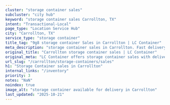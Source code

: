 ```yaml
---
cluster: "storage container sales"
subcluster: "city hub"
keyword: "storage container sales Carrollton, TX"
intent: "Transactional-Local"
page_type: "Location Service Hub"
city: "Carrollton, TX"
service_type: "storage container"
title_tag: "9g8 storage container Sales in Carrollton | LC Container"
meta_description: "storage container sales in Carrollton. Fast delivery, competitive pricing. Serving storage containers area. Quote ID: HE0. Call (214) 524-4168 for your free quote today."
original_title: "Carrollton storage container sales | LC Container"
original_meta: "LC Container offers storage container sales with delivery in Carrollton, TX. Local. Fast quotes. Since 2003."
url_slug: "/carrollton/storage-containers/sales"
h1: "Storage Container sales in Carrollton"
internal_links: "/inventory"
priority: 3
notes: "NaN"
noindex: true
image_alt: "storage container available for delivery in Carrollton"
last_updated: "2025-10-21"
---
```


<!-- TODO: Add unique city/inventory copy, images, and internal links here. -->
